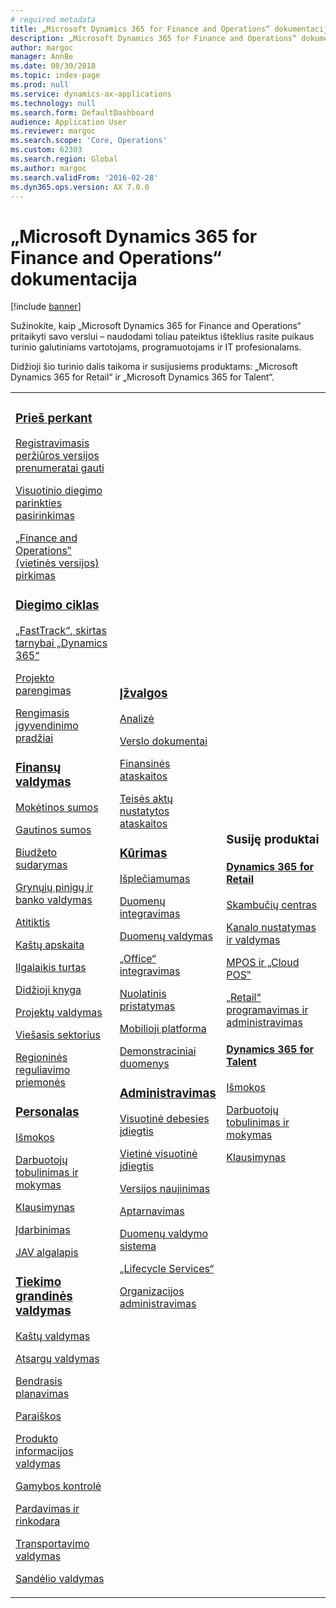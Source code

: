 ```yaml
---
# required metadata
title: „Microsoft Dynamics 365 for Finance and Operations“ dokumentacija
description: „Microsoft Dynamics 365 for Finance and Operations“ dokumentacija.
author: margoc
manager: AnnBe
ms.date: 08/30/2018
ms.topic: index-page
ms.prod: null
ms.service: dynamics-ax-applications
ms.technology: null
ms.search.form: DefaultDashboard
audience: Application User
ms.reviewer: margoc
ms.search.scope: 'Core, Operations'
ms.custom: 62303
ms.search.region: Global
ms.author: margoc
ms.search.validFrom: '2016-02-28'
ms.dyn365.ops.version: AX 7.0.0
---
```


# <a name="microsoft-dynamics-365-for-finance-and-operations-documentation"></a>„Microsoft Dynamics 365 for Finance and Operations“ dokumentacija

[!include [banner](includes/banner.md)]

Sužinokite, kaip „Microsoft Dynamics 365 for Finance and Operations“ pritaikyti savo verslui – naudodami toliau pateiktus išteklius rasite puikaus turinio galutiniams vartotojams, programuotojams ir IT profesionalams. 

Didžioji šio turinio dalis taikoma ir susijusiems produktams: „Microsoft Dynamics 365 for Retail“ ir „Microsoft Dynamics 365 for Talent“. 

<table>
<colgroup>
<col width="33%" />
<col width="33%" />
<col width="33%" />
</colgroup>
<tbody>
<tr class="odd">
<td>
<h3><a href="get-started/before-you-buy.md">Prieš perkant</a></h3>
<p><a href="../dev-itpro/dev-tools/sign-up-preview-subscription.md">Registravimasis peržiūros versijos prenumeratai gauti</a></p>
 <p><a href="../dev-itpro/deployment/choose-deployment-type.md">Visuotinio diegimo parinkties pasirinkimas</a></p>
 <p><a href="get-started/purchase-on-premises.md">„Finance and Operations‟ (vietinės versijos) pirkimas</a></p>

<h3><a href="imp-lifecycle/implementation-lifecycle.md">Diegimo ciklas</a></h3>
<p><a href="get-started/fasttrack-dynamics-365-overview.md">„FastTrack“, skirtas tarnybai „Dynamics 365“</a></p>
<p><a href="imp-lifecycle/onboard.md">Projekto parengimas</a></p>
<p><a href="imp-lifecycle/prepare-go-live.md">Rengimasis įgyvendinimo pradžiai</a></p>

<h3><a href="../financials/index.md">Finansų valdymas</a></h3>
<p><a href="../financials/accounts-payable/accounts-payable.md">Mokėtinos sumos</a></p>
<p><a href="../financials/accounts-receivable/accounts-receivable.md">Gautinos sumos</a></p>
<p><a href="../financials/budgeting/budgeting-overview.md">Biudžeto sudarymas</a></p>
<p><a href="../financials/cash-bank-management/cash-bank-management.md">Grynųjų pinigų ir banko valdymas</a></p>
<p><a href="../financials/general-ledger/audit-policy-rules.md">Atitiktis</a></p>
<p><a href="../financials/cost-accounting/cost-accounting-home-page.md">Kaštų apskaita</a></p>
<p><a href="../financials/fixed-assets/fixed-assets.md">Ilgalaikis turtas</a></p>
<p><a href="../financials/general-ledger/general-ledger.md">Didžioji knyga</a></p>
<p><a href="../financials/project-management/overview-project-management-accounting.md">Projektų valdymas</a></p>
<p><a href="../financials/public-sector/public-sector-functionality.md">Viešasis sektorius</a></p>
<p><a href="../dev-itpro/lcs-solutions/country-region.md">Regioninės reguliavimo priemonės</a></p>

<h3><a href="hr/hr-landing-page.md">Personalas</a></h3>
<p><a href="../talent/manage-benefit-program.md">Išmokos</a></p>
<p><a href="../talent/performance-management-overview.md">Darbuotojų tobulinimas ir mokymas</a></p>
<p><a href="../talent/questionnaires.md">Klausimynas</a></p>
<p><a href="hr/manage-recruiting-process.md">Įdarbinimas</a></p>
<p><a href="hr/localizations/noam-usa-payroll.md">JAV algalapis</a></p>

<h3><a href="../supply-chain/index.md">Tiekimo grandinės valdymas</a></h3>
<p><a href="../supply-chain/cost-management/costing-sheets.md">Kaštų valdymas</a></p>
<p><a href="../supply-chain/inventory/inventory-home-page.md">Atsargų valdymas</a></p>
<p><a href="../supply-chain/master-planning/master-plans.md">Bendrasis planavimas</a></p>
<p><a href="../supply-chain/procurement/procurement-sourcing-overview.md">Paraiškos</a></p>
<p><a href="../supply-chain/pim/product-information.md">Produkto informacijos valdymas</a></p>
<p><a href="../supply-chain/production-control/production-process-overview.md">Gamybos kontrolė</a></p>
<p><a href="../supply-chain/sales-marketing/overview-sales-marketing.md">Pardavimas ir rinkodara</a></p>
<p><a href="../supply-chain/transportation/transportation-management-overview.md">Transportavimo valdymas</a></p>
<p><a href="../supply-chain/warehousing/warehouse-configuration.md">Sandėlio valdymas</a></p>

</td>
<td>
<h3><a href="../dev-itpro/analytics/bi-reporting-home-page.md">Įžvalgos</a></h3>
<p><a href="../dev-itpro/analytics/analytics.md">Analizė</a></p>
 <p><a href="../dev-itpro/analytics/document-reporting-services.md">Verslo dokumentai</a></p>
<p><a href="../dev-itpro/analytics/financial-reporting-intro.md">Finansinės ataskaitos</a></p>
<p><a href="../dev-itpro/analytics/general-electronic-reporting.md">Teisės aktų nustatytos ataskaitos</a></p>



<h3><a href="../dev-itpro/dev-tools/developer-home-page.md">Kūrimas</h3>
<p><a href="../dev-itpro/extensibility/extensibility-home-page.md">Išplečiamumas</a></p>

<p><a href="../dev-itpro/data-entities/integration-overview.md">Duomenų integravimas</a></p>
<p><a href="../dev-itpro/data-entities/data-entities.md">Duomenų valdymas</a></p>

<p><a href="../dev-itpro/office-integration/office-integration.md">„Office“ integravimas</a></p>
<p><a href="../dev-itpro/dev-tools/continuous-delivery-home-page.md">Nuolatinis pristatymas</a></p>
<p><a href="../dev-itpro/mobile-apps/platform/mobile-platform-home-page.md">Mobilioji platforma</a></p>
<p><a href="get-started/demo-data.md">Demonstraciniai duomenys</a></p>

<h3><a href="../dev-itpro/sysadmin/system-administration-home-page.md">Administravimas</h3>
<p><a href="../dev-itpro/deployment/cloud-deployment-overview.md">Visuotinė debesies įdiegtis</a></p>
<p><a href="../dev-itpro/deployment/on-premises-deployment-landing-page.md">Vietinė visuotinė įdiegtis</a></p>
<p><a href="../dev-itpro/migration-upgrade/upgrade-home-page.md">Versijos naujinimas</a></p>
<p><a href="../dev-itpro/dev-tools/continuous-delivery-home-page.md#servicing">Aptarnavimas</a></p>
<p><a href="../dev-itpro/data-entities/data-entities.md">Duomenų valdymo sistema</a></p>
<p><a href="../dev-itpro/lifecycle-services/lcs.md">„Lifecycle Services“</a></p>
<p><a href="organization-administration/organization-administration-home-page.md">Organizacijos administravimas</a></p>
</td>
<td>
<h3>Susiję produktai</h3>
<h4><a href="../retail/index.md">Dynamics 365 for Retail</a></h4>
<p><a href="../retail/call-center-functionality.md">Skambučių centras</p>
<p><a href="../retail/define-maintain-retail-channels.md">Kanalo nustatymas ir valdymas</p>
<p><a href="../retail/retail-peripherals-overview.md">MPOS ir „Cloud POS‟</p>
<p><a href="../retail/dev-itpro/dev-retail-home-page.md">„Retail“ programavimas ir administravimas</p>

<h4><a href="../talent/index.md">Dynamics 365 for Talent</a></h4>
<p><a href="../talent/manage-benefit-program.md">Išmokos</a></p>
<p><a href="../talent/performance-management-overview.md">Darbuotojų tobulinimas ir mokymas</a></p>
<p><a href="../talent/questionnaires.md">Klausimynas</a></p>

</td>
</tr>

</tbody>
</table>
